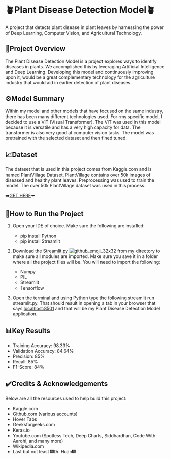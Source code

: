# 🪴Plant Disease Detection Model🪴
A project that detects plant disease in plant leaves by harnessing the power of Deep Learning, Computer Vision, and Agricultural Technology.

## 📖Project Overview
The Plant Disease Detection Model is a project explores ways to identify diseases in plants. We accomplished this by leveraging Artificial Intelligence and Deep Learning. Developing this model and continuously improving upon it, would be a great complementary technology for the agriculture industry that would aid in earlier detection of plant diseases.

## ⚙️Model Summary
Within my model and other models that have focused on the same industry, there has been many different technologies used. For rmy specific model, I decided to use a ViT (Visual Transformer). The ViT was used in this model because it is versatile and has a very high capacity for data. The transformer is also very good at computer vision tasks. The model was pretrained with the selected dataset and then fined tuned.

## 📈Dataset
The dataset that is used in this project comes from Kaggle.com and is named PlantVillage Dataset. PlantVillage contains over 50k images of diseased and healthy plant leaves. Preprocessing was used to train the model. The over 50k PlantVillage dataset was used in this process. 

➡️[GET HERE](https://www.kaggle.com/datasets/abdallahalidev/plantvillage-dataset)⬅️

## 🚀How to Run the Project
1. Open your IDE of choice. Make sure the following are installed:
   -   pip install Python
   -   pip install Streamlit
2. Download the [Streamlit.py](streamlit.py) ![github_emoji_32x32](https://github.com/user-attachments/assets/2c450c0c-41ff-40ec-b5eb-9239b008545f) from my directory to make sure all modules are imported. Make sure you save it in a folder where all the project files will be. You will need to import the following:
   -   Numpy
   -   PIL
   -   Streamlit
   -   Tensorflow

3. Open the terminal and using Python type the following streamlit run streamlit.py. That should result in opening a tab in your browser that says <ins>localhost:8501</ins> and that will be my Plant Disease Detection Model application.

## 📊Key Results

  -    Training Accuracy: 98.33%
  -    Validation Accuracy: 84.64%
  -    Precision: 85%
  -    Recall: 85%
  -    F1-Score: 84%

## ✔️Credits & Acknowledgements
Below are all the resources used to help build this project:

  -   Kaggle.com
  -   Github.com (various accounts)
  -   Hover Tabs
  -   Geeksforgeeks.com
  -   Keras.io
  -   Youtube.com (Spotless Tech, Deep Charts, Siddhardhan, Code With Aarohi, and many more)
  -   Wikipedia.com
  -   Last but not least 🎆Dr. Huan🎆

